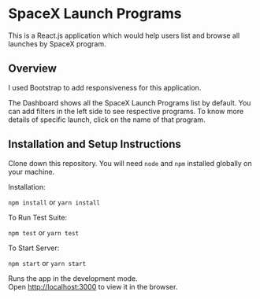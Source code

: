 # SpaceX Launch Programs

This is a React.js application which would help users list and browse all launches by SpaceX program.

## Overview

I used Bootstrap to add responsiveness for this application.

The Dashboard shows all the SpaceX Launch Programs list by default. You can add filters in the left side to see respective programs. To know more details of specific launch, click on the name of that program.

## Installation and Setup Instructions

Clone down this repository. You will need `node` and `npm` installed globally on your machine.  

Installation:

`npm install`  or `yarn install`

To Run Test Suite:  

`npm test`  or  `yarn test`

To Start Server:

`npm start`  or  `yarn start`

Runs the app in the development mode.\
Open [http://localhost:3000](http://localhost:3000) to view it in the browser.

